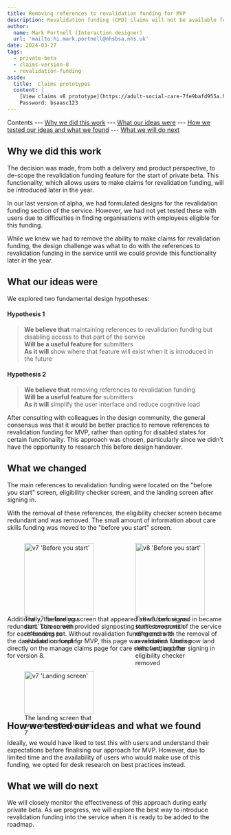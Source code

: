 ```yaml
---
title: Removing references to revalidation funding for MVP
description: Revalidation funding (CPD) claims will not be available for the start of Private Beta. To address this we removed references from the designs.
author:
  name: Mark Portnell (Interaction designer)
  url: 'mailto:hi.mark.portnell@nhsbsa.nhs.uk'
date: 2024-03-27
tags:
  - private-beta
  - claims-version-8
  - revalidation-funding
aside:
  title:  Claims prototypes
  content: |
    [View claims v8 prototype](https://adult-social-care-7fe9bafd955a.herokuapp.com/claims/prototypes/design/v8/) 
    Password: bsaasc123
---
```

Contents
--- [Why we did this work](#why-we-did-this-work)
--- [What our ideas were](#what-our-ideas-were)
--- [How we tested our ideas and what we found](#how-we-tested-our-ideas-and-what-we-found)
--- [What we will do next](#what-we-will-do-next)

## Why we did this work

The decision was made, from both a delivery and product perspective, to de-scope the revalidation funding feature for the start of private beta. This functionality, which allows users to make claims for revalidation funding, will be introduced later in the year.

In our last version of alpha, we had formulated designs for the revalidation funding section of the service. However, we had not yet tested these with users due to difficulties in finding organisations with employees eligible for this funding.

While we knew we had to remove the ability to make claims for revalidation funding, the design challenge was what to do with the references to revalidation funding in the service until we could provide this functionality later in the year.

## What our ideas were

We explored two fundamental design hypotheses:

#### Hypothesis 1
> **We believe that** maintaining references to revalidation funding but disabling access to that part of the service  
> **Will be a useful feature for** submitters  
> **As it will** show where that feature will exist when it is introduced in the future

#### Hypothesis 2
> **We believe that** removing references to revalidation funding  
> **Will be a useful feature for** submitters  
> **As it will** simplify the user interface and reduce cognitive load

After consulting with colleagues in the design community, the general consensus was that it would be better practice to remove references to revalidation funding for MVP, rather than opting for disabled states for certain functionality. This approach was chosen, particularly since we didn’t have the opportunity to research this before design handover.

## What we changed

The main references to revalidation funding were located on the "before you start" screen, eligibility checker screen, and the landing screen after signing in.

With the removal of these references, the eligibility checker screen became redundant and was removed. The small amount of information about care skills funding was moved to the "before you start" screen.

<div style="display: flex; flex-wrap: wrap; gap: 1rem;">
  <div style="flex: 1; max-width: 48%;">
    <figure>
      <img src="before-you-start-v7.png" alt="v7 'Before you start'" style="width: 100%; height: auto;">
      <figcaption>The v7 'before you start' screen with references to revalidation funding</figcaption>
    </figure>
  </div>
  <div style="flex: 1; max-width: 48%;">
    <figure>
      <img src="before-you-start-v8.png" alt="v8 'Before you start'" style="width: 100%; height: auto;">
      <figcaption>The v8 'before you start' screen with references to revalidation funding removed, and the eligibility checker removed</figcaption>
    </figure>
  </div>
</div>

Additionally, the landing screen that appeared after users signed in became redundant. This screen provided signposting to the two parts of the service for each funding pot. Without revalidation funding and with the removal of the dashboard concept for MVP, this page was removed. Users now land directly on the manage claims page for care skills funding after signing in for version 8.

<div style="display: flex; flex-wrap: wrap; gap: 1rem;">
  <div style="flex: 1; max-width: 48%;">
    <figure>
      <img src="landing-screen-v7.png" alt="v7 'Landing screen'" style="width: 100%; height: auto;">
      <figcaption>The landing screen that was removed in version 7</figcaption>
    </figure>
  </div>
</div>

## How we tested our ideas and what we found

Ideally, we would have liked to test this with users and understand their expectations before finalising our approach for MVP. However, due to limited time and the availability of users who would make use of this funding, we opted for desk research on best practices instead.

## What we will do next

We will closely monitor the effectiveness of this approach during early private beta. As we progress, we will explore the best way to introduce revalidation funding into the service when it is ready to be added to the roadmap.



